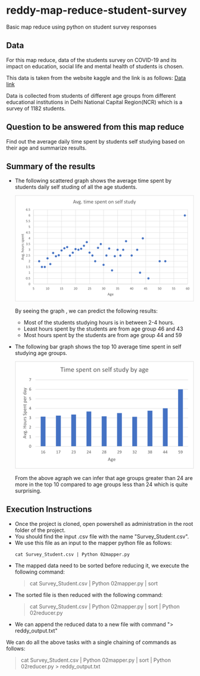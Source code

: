 # reddy-map-reduce-student-survey
Basic map reduce using python on student survey responses

## Data
For this map reduce, data of the students survey on COVID-19 and its impact on education, social life and mental health of students is chosen.

This data is taken from the website kaggle and the link is as follows:
[Data link](https://www.kaggle.com/kunal28chaturvedi/covid19-and-its-impact-on-students)

Data is collected from students of different age groups from different educational institutions in Delhi National Capital Region(NCR) which is a survey of 1182 students.

## Question to be answered from this map reduce
Find out the average daily time spent by students self studying based on their age and summarize results.

## Summary of the results
*   The following scattered graph shows the average time spent by   students daily self studing of all the age students.

    ![average time spent self studying by age group](Images/avg_time_spent.png)

    By seeing the graph , we can predict the following results:
    -   Most of the students studying hours is in between 2-4 hours.
    -   Least hours spent by the students are from age group 46 and 43
    -   Most hours spent by the students are from age group 44 and 59
*   The following bar graph shows the top 10 average time spent in self studying age groups.

    ![Top 10 age groups](Images/top10.png)

    From the above agraph we can infer that age groups greater than 24 are more in the top 10 compared to age groups less than 24 which is quite surprising.

## Execution Instructions
-   Once the project is cloned, open powershell as administration in the root folder of the project.
-   You should find the input .csv file with the name "Survey_Student.csv".
-   We use this file as an input to the mapper python file as follows:
    ```
    cat Survey_Student.csv | Python 02mapper.py
    ```
-   The mapped data need to be sorted before reducing it, we execute the following command:
    > cat Survey_Student.csv | Python 02mapper.py | sort
-   The sorted file is then reduced with the following command:
    > cat Survey_Student.csv | Python 02mapper.py | sort | Python 02reducer.py
-   We can append the reduced data to a new file with command "> reddy_output.txt"

We can do all the above tasks with a single chaining of commands as follows:
> cat Survey_Student.csv | Python 02mapper.py | sort | Python 02reducer.py > reddy_output.txt


